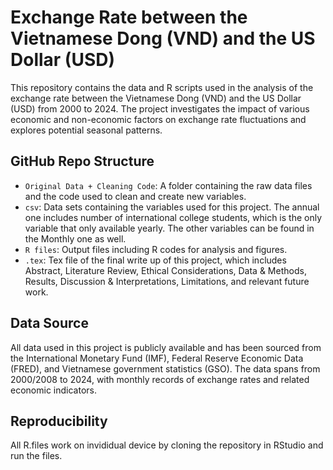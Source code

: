 # Exchange Rate between the Vietnamese Dong (VND) and the US Dollar (USD) 

This repository contains the data and R scripts used in the analysis of the exchange rate between the Vietnamese Dong (VND) and the US Dollar (USD) from 2000 to 2024. The project investigates the impact of various economic and non-economic factors on exchange rate fluctuations and explores potential seasonal patterns.

## GitHub Repo Structure 

- `Original Data + Cleaning Code`: A folder containing the raw data files and the code used to clean and create new variables. 
- `csv`: Data sets containing the variables used for this project. The annual one includes number of international college students, which is the only variable that only available yearly. The other variables can be found in the Monthly one as well. 
- `R files`: Output files including R codes for analysis and figures.
- `.tex`: Tex file of the final write up of this project, which includes Abstract, Literature Review, Ethical Considerations, Data & Methods, Results, Discussion & Interpretations, Limitations, and relevant future work. 

## Data Source

All data used in this project is publicly available and has been sourced from the International Monetary Fund (IMF), Federal Reserve Economic Data (FRED), and Vietnamese government statistics (GSO). The data spans from 2000/2008 to 2024, with monthly records of exchange rates and related economic indicators.

## Reproducibility 
All R.files work on invididual device by cloning the repository in RStudio and run the files. 
